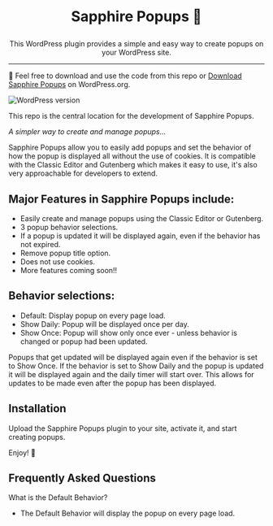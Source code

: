 <h1><p align="center">Sapphire Popups 🔷</p></h1>

<p align="center">This WordPress plugin provides a simple and easy way to create popups on your WordPress site.</p>

---

👋 Feel free to download and use the code from this repo or [Download Sapphire Popups](https://wordpress.org/plugins/sapphire-popups/) on WordPress.org.

![WordPress version](https://img.shields.io/badge/version-1.3.1-blue)  

This repo is the central location for the development of Sapphire Popups. 

<i>A simpler way to create and manage popups...</i>

Sapphire Popups allow you to easily add popups and set the behavior of how the popup is displayed all without the use of cookies. It is compatible with the Classic Editor and Gutenberg which makes it easy to use, it's also very approachable for developers to extend.

<h2>Major Features in Sapphire Popups include:</h2>

* Easily create and manage popups using the Classic Editor or Gutenberg.
* 3 popup behavior selections.
* If a popup is updated it will be displayed again, even if the behavior has not expired.
* Remove popup title option.
* Does not use cookies.
* More features coming soon!!

<h2>Behavior selections:</h2>

* Default: Display popup on every page load.
* Show Daily: Popup will be displayed once per day.
* Show Once: Popup will show only once ever - unless behavior is changed or popup had been updated.

Popups that get updated will be displayed again even if the behavior is set to Show Once. If the behavior is set to Show Daily and the popup is updated it will be displayed again and the daily timer will start over. This allows for updates to be made even after the popup has been displayed.

<h2>Installation</h2>

Upload the Sapphire Popups plugin to your site, activate it, and start creating popups.

Enjoy! 🕺

<h2>Frequently Asked Questions</h2>

What is the Default Behavior?

- The Default Behavior will display the popup on every page load.
